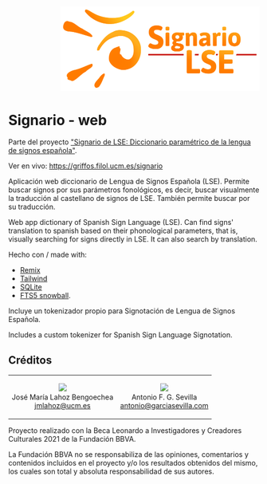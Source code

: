 <div align="right">
    <img src="app/img/logo_signario.png" width="400px" />
</div>

# Signario - web

Parte del proyecto ["Signario de LSE: Diccionario paramétrico de la lengua de
signos española"](https://github.com/agarsev/signario).

Ver en vivo: <https://griffos.filol.ucm.es/signario>

Aplicación web diccionario de Lengua de Signos Española (LSE). Permite buscar signos
por sus parámetros fonológicos, es decir, buscar visualmente la traducción al
castellano de signos de LSE. También permite buscar por su traducción.

Web app dictionary of Spanish Sign Language (LSE). Can find signs' translation
to spanish based on their phonological parameters, that is, visually searching
for signs directly in LSE. It can also search by translation.

Hecho con / made with:

- [Remix](https://remix.run/)
- [Tailwind](https://tailwindcss.com/)
- [SQLite](https://www.sqlite.org)
- [FTS5 snowball](https://github.com/abiliojr/fts5-snowball).

Incluye un tokenizador propio para Signotación de Lengua de Signos Española.

Includes a custom tokenizer for Spanish Sign Language Signotation.

## Créditos

<table>
<tr><td align="center">

[![](https://github.com/jmlahoz.png?size=100)](https://github.com/jmlahoz) <br>
José María Lahoz Bengoechea <br>
<jmlahoz@ucm.es>

</td><td align="center">

[![](https://github.com/agarsev.png?size=100)](https://github.com/agarsev) <br>
Antonio F. G. Sevilla <br>
<antonio@garciasevilla.com>

</td></tr>
</table>

Proyecto realizado con la Beca Leonardo a Investigadores y Creadores Culturales
2021 de la Fundación BBVA.

La Fundación BBVA no se responsabiliza de las opiniones, comentarios
y contenidos incluidos en el proyecto y/o los resultados obtenidos del mismo,
los cuales son total y absoluta responsabilidad de sus autores.

